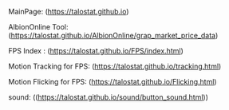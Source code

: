 MainPage:  (https://talostat.github.io)

AlbionOnline Tool: (https://talostat.github.io/AlbionOnline/grap_market_price_data)

FPS Index : (https://talostat.github.io/FPS/index.html)

Motion Tracking for FPS: (https://talostat.github.io/tracking.html)

Motion Flicking for FPS: (https://talostat.github.io/Flicking.html)

sound: ((https://talostat.github.io/sound/button_sound.html))